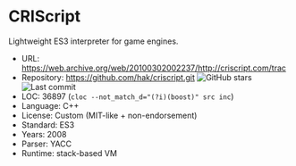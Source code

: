 # CRIScript

Lightweight ES3 interpreter for game engines.

* URL:        https://web.archive.org/web/20100302002237/http://criscript.com/trac
* Repository: https://github.com/hak/criscript.git <img src="https://img.shields.io/github/stars/hak/criscript?label=&style=flat-square" alt="GitHub stars" title="GitHub stars"><img src="https://img.shields.io/github/last-commit/hak/criscript?label=&style=flat-square" alt="Last commit" title="Last commit">
* LOC:        36897 (`cloc --not_match_d="(?i)(boost)" src inc`)
* Language:   C++
* License:    Custom (MIT-like + non-endorsement)
* Standard:   ES3
* Years:      2008
* Parser:     YACC
* Runtime:    stack-based VM
